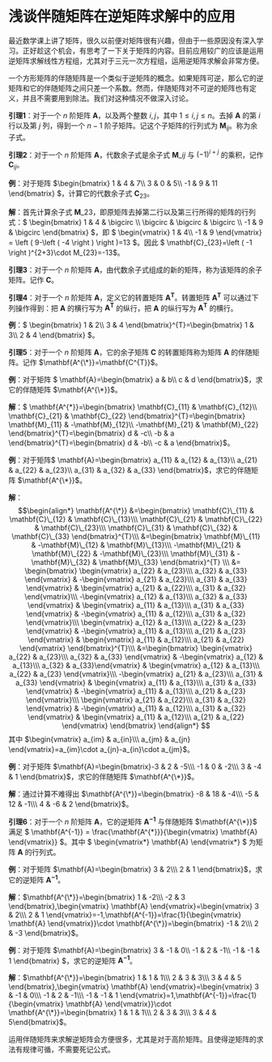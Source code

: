 # 浅谈伴随矩阵在逆矩阵求解中的应用


最近数学课上讲了矩阵，很久以前便对矩阵很有兴趣，但由于一些原因没有深入学习。正好趁这个机会，有思考了一下关于矩阵的内容。目前应用较广的应该是运用逆矩阵求解线性方程组，尤其对于三元一次方程组，运用逆矩阵求解会非常方便。

一个方形矩阵的伴随矩阵是一个类似于逆矩阵的概念。如果矩阵可逆，那么它的逆矩阵和它的伴随矩阵之间只差一个系数。然而，伴随矩阵对不可逆的矩阵也有定义，并且不需要用到除法。我们对这种情况不做深入讨论。

**引理1**：对于一个 $n$ 阶矩阵 $\mathbf{A}$，以及两个整数 $i,j$，其中 $1\leq i,j\leq n$。去掉 $\mathbf{A}$ 的第 $i$ 行以及第 $j$ 列，得到一个 $n-1$ 阶子矩阵。记这个子矩阵的行列式为 $\mathbf{M}_{ij}$。称为余子式。

**引理2**：对于一个 $n$ 阶矩阵 $\mathbf{A}$，代数余子式是余子式 $\mathbf{M}\_{ij}$ 与 $\left ( -1 \right )^{i+j}$ 的乘积，记作 $\mathbf{C}_{ij}$。

**例**：对于矩阵 $\begin{bmatrix} 1 & 4 & 7\\\ 3 & 0 & 5\\\ -1 & 9 & 11 \end{bmatrix} $，计算它的代数余子式 $\mathbf{C}_{23}$。

**解**：首先计算余子式 $\mathbf{M}\_{23}$，即原矩阵去掉第二行以及第三行所得的矩阵的行列式：$ \begin{bmatrix} 1 & 4 & \bigcirc \\\ \bigcirc & \bigcirc & \bigcirc \\\ -1 & 9 & \bigcirc \end{bmatrix} $，即 $ \begin{vmatrix} 1 & 4\\\ -1 & 9 \end{vmatrix} = \left ( 9-\left ( -4 \right ) \right )=13 $。因此 $ \mathbf{C}\_{23}=\left ( -1 \right )^{2+3}\cdot M_{23}=-13$。

**引理3**：对于一个 $n$ 阶矩阵 $\mathbf{A}$，由代数余子式组成的新的矩阵，称为该矩阵的余子矩阵。记作 $\mathbf{C}$。

**引理4**：对于一个 $n$ 阶矩阵 $\mathbf{A}$，定义它的转置矩阵 $\mathbf{A^{T}}$。转置矩阵 $\mathbf{A^{T}}$ 可以通过下列操作得到：把 $\mathbf{A}$ 的横行写为 $\mathbf{A^{T}}$ 的纵行，把 $\mathbf{A}$ 的纵行写为 $\mathbf{A^{T}}$ 的横行。

**例**：$ \begin{bmatrix} 1 & 2\\\ 3 & 4 \end{bmatrix}^{T}=\begin{bmatrix} 1 & 3\\\ 2 & 4 \end{bmatrix} $。

**引理5**：对于一个 $n$ 阶矩阵 $\mathbf{A}$，它的余子矩阵 $\mathbf{C}$ 的转置矩阵称为矩阵 $\mathbf{A}$ 的伴随矩阵。记作 $\mathbf{A^{\*}}=\mathbf{C^{T}}$。

**例**：对于矩阵 $ \mathbf{A}=\begin{bmatrix} a & b\\\ c & d \end{bmatrix}$，求它的伴随矩阵 $\mathbf{A^{\*}}$。

**解**：$ \mathbf{A^{\*}}=\begin{bmatrix} \mathbf{C}\_{11} & \mathbf{C}\_{12}\\\ \mathbf{C}\_{21} & \mathbf{C}\_{22} \end{bmatrix}^{T}=\begin{bmatrix} \mathbf{M}\_{11} & -\mathbf{M}\_{12}\\\ -\mathbf{M}\_{21} & \mathbf{M}\_{22} \end{bmatrix}^{T}=\begin{bmatrix} d & -c\\\ -b & a \end{bmatrix}^{T}=\begin{bmatrix} d & -b\\\ -c & a \end{bmatrix}$。

**例**：对于矩阵$ \mathbf{A}=\begin{bmatrix} a_{11} & a_{12} & a_{13}\\\ a_{21} & a_{22} & a_{23}\\\ a_{31} & a_{32} & a_{33} \end{bmatrix}$，求它的伴随矩阵 $\mathbf{A^{\*}}$。

**解**：$$\begin{align*} \mathbf{A^{\*}} &=\begin{bmatrix} \mathbf{C}\_{11} & \mathbf{C}\_{12} & \mathbf{C}\_{13}\\\ \mathbf{C}\_{21} & \mathbf{C}\_{22} & \mathbf{C}\_{23}\\\ \mathbf{C}\_{31} & \mathbf{C}\_{32} & \mathbf{C}\_{33} \end{bmatrix}^{T}\\\ &=\begin{bmatrix} \mathbf{M}\_{11} & -\mathbf{M}\_{12} & \mathbf{M}\_{13}\\\ -\mathbf{M}\_{21} & \mathbf{M}\_{22} & -\mathbf{M}\_{23}\\\ \mathbf{M}\_{31} & -\mathbf{M}\_{32} & \mathbf{M}\_{33} \end{bmatrix}^{T} \\\ &= \begin{bmatrix} \begin{vmatrix} a_{22} & a_{23}\\\ a_{32} & a_{33} \end{vmatrix} & -\begin{vmatrix} a_{21} & a_{23}\\\  a_{31} & a_{33} \end{vmatrix} & \begin{vmatrix} a_{21} & a_{22}\\\ a_{31} & a_{32} \end{vmatrix}\\\ -\begin{vmatrix} a_{12} & a_{13}\\\ a_{32} & a_{33} \end{vmatrix} & \begin{vmatrix} a_{11} & a_{13}\\\ a_{31} & a_{33} \end{vmatrix} & -\begin{vmatrix} a_{11} & a_{12}\\\ a_{31} & a_{32} \end{vmatrix}\\\ \begin{vmatrix} a_{12} & a_{13}\\\  a_{22} & a_{23} \end{vmatrix} & -\begin{vmatrix} a_{11} & a_{13}\\\ a_{21} & a_{23} \end{vmatrix} & \begin{vmatrix} a_{11} & a_{12}\\\ a_{21} & a_{22} \end{vmatrix} \end{bmatrix}^{T}\\\ &=\begin{bmatrix} \begin{vmatrix}  a_{22} & a_{23}\\\ a_{32} & a_{33} \end{vmatrix} & -\begin{vmatrix} a_{12} & a_{13}\\\ a_{32} & a_{33}\end{vmatrix} & \begin{vmatrix} a_{12} & a_{13}\\\ a_{22} & a_{23} \end{vmatrix}\\\ -\begin{vmatrix} a_{21} & a_{23}\\\ a_{31} & a_{33} \end{vmatrix} & \begin{vmatrix} a_{11} & a_{13}\\\ a_{31} & a_{33} \end{vmatrix} & -\begin{vmatrix} a_{11} & a_{13}\\\ a_{21} & a_{23} \end{vmatrix}\\\ \begin{vmatrix} a_{21} & a_{22}\\\ a_{31} & a_{32} \end{vmatrix} & -\begin{vmatrix} a_{11} & a_{12}\\\ a_{31} & a_{32} \end{vmatrix} & \begin{vmatrix} a_{11} & a_{12}\\\ a_{21} & a_{22} \end{vmatrix} \end{bmatrix} \end{align*} $$ 其中 $\begin{vmatrix} a_{im} & a_{in}\\\ a_{jm} & a_{jn} \end{vmatrix}=a_{im}\cdot a_{jn}-a_{in}\cdot a_{jm}$。

**例**：对于矩阵 $\mathbf{A}=\begin{bmatrix}-3 & 2 & -5\\\ -1 & 0 & -2\\\ 3 & -4 & 1 \end{bmatrix}$，求它的伴随矩阵 $\mathbf{A^{\*}}$。

**解**：通过计算不难得出 $\mathbf{A^{\*}}=\begin{bmatrix} -8 & 18 & -4\\\ -5 & 12 & -1\\\ 4 & -6 & 2 \end{bmatrix}$。

**引理6**：对于一个 $n$ 阶矩阵 $\mathbf{A}$，它的逆矩阵 $\mathbf{A^{-1}}$ 与伴随矩阵 $\mathbf{A^{\*}}$ 满足 $ \mathbf{A^{-1}} = \frac{\mathbf{A^{\*}}}{\begin{vmatrix} \mathbf{A} \end{vmatrix}} $。其中 $ \begin{vmatrix*} \mathbf{A} \end{vmatrix*} $ 为矩阵 $\mathbf{A}$ 的行列式。

**例**：对于矩阵 $\mathbf{A}=\begin{bmatrix} 3 & 2\\\ 2 & 1 \end{bmatrix}$，求它的逆矩阵 $\mathbf{A^{-1}}$。

**解**：$\mathbf{A^{\*}}=\begin{bmatrix} 1 & -2\\\ -2 & 3 \end{bmatrix},\begin{vmatrix} \mathbf{A} \end{vmatrix}=\begin{vmatrix} 3 & 2\\\ 2 & 1 \end{vmatrix}=-1,\mathbf{A^{-1}}=\frac{1}{\begin{vmatrix} \mathbf{A} \end{vmatrix}}\cdot \mathbf{A^{\*}}=\begin{bmatrix} -1 & 2\\\ 2 & -3 \end{bmatrix}$。

**例**：对于矩阵 $\mathbf{A}=\begin{bmatrix} 3 & -1 & 0\\\ -1 & 2 & -1\\\ -1 & -1 & 1 \end{bmatrix} $，求它的逆矩阵 $\mathbf{A^{-1}}$。

**解**：$\mathbf{A^{\*}}=\begin{bmatrix} 1 & 1 & 1\\\ 2 & 3 & 3\\\ 3 & 4 & 5 \end{bmatrix},\begin{vmatrix} \mathbf{A} \end{vmatrix}=\begin{vmatrix} 3 & -1 & 0\\\ -1 & 2 & -1\\\ -1 & -1 & 1 \end{vmatrix}=1,\mathbf{A^{-1}}=\frac{1}{\begin{vmatrix} \mathbf{A} \end{vmatrix}}\cdot \mathbf{A^{\*}}=\begin{bmatrix} 1 & 1 & 1\\\ 2 & 3 & 3\\\ 3 & 4 & 5\end{bmatrix}$。

运用伴随矩阵来求解逆矩阵会方便很多，尤其是对于高阶矩阵。且使得逆矩阵的求法有规律可循，不需要死记公式。

